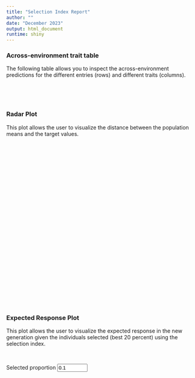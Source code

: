 ```yaml
---
title: "Selection Index Report"
author: ""
date: "December 2023"
output: html_document
runtime: shiny
---
```




### Across-environment trait table

The following table allows you to inspect the across-environment predictions for the different entries (rows) and different traits (columns).

<p>&nbsp;</p>

<!--html_preserve--><div class="datatables html-widget html-widget-output shiny-report-size html-fill-item-overflow-hidden html-fill-item" id="indexDesireApp_1-out89678dea4c56ab79" style="width:100%;height:auto;"></div><!--/html_preserve-->

<p>&nbsp;</p>

### Radar Plot

This plot allows the user to visualize the distance between the population means and the target values.

<p>&nbsp;</p>

<!--html_preserve--><div class="plotly html-widget html-widget-output shiny-report-size shiny-report-theme html-fill-item-overflow-hidden html-fill-item" id="indexDesireApp_1-out32df9177e3ab14ef" style="width:100%;height:400px;"></div><!--/html_preserve-->


### Expected Response Plot

This plot allows the user to visualize the expected response in the new generation given the individuals selected (best 20 percent) using the selection index.

<p>&nbsp;</p>

<!--html_preserve--><div class="form-group shiny-input-container">
<label class="control-label" id="indexDesireApp_1-proportionTrait-label" for="indexDesireApp_1-proportionTrait">Selected proportion</label>
<input id="indexDesireApp_1-proportionTrait" type="number" class="shiny-input-number form-control" value="0.1" min="0.001" max="1" step="0.05"/>
</div><!--/html_preserve-->

<!--html_preserve--><div class="plotly html-widget html-widget-output shiny-report-size shiny-report-theme html-fill-item-overflow-hidden html-fill-item" id="indexDesireApp_1-outc5789402c8585c97" style="width:100%;height:400px;"></div><!--/html_preserve-->

